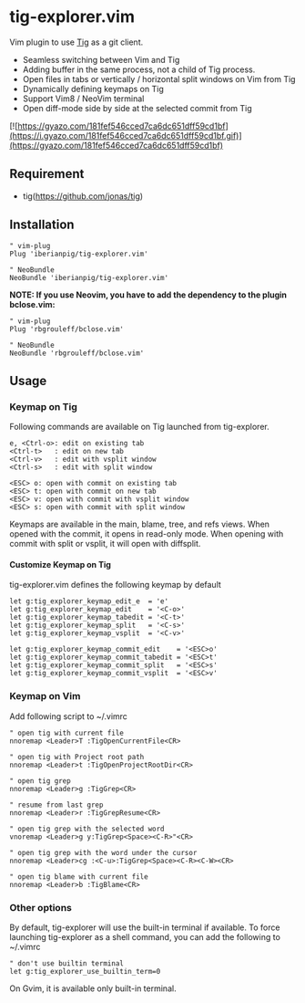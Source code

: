 # tig-explorer.vim

Vim plugin to use [Tig](https://github.com/jonas/tig) as a git client.
* Seamless switching between Vim and Tig
* Adding buffer in the same process, not a child of Tig process.
* Open files in tabs or vertically / horizontal split windows on Vim from Tig
* Dynamically defining keymaps on Tig
* Support Vim8 / NeoVim terminal
* Open diff-mode side by side at the selected commit from Tig

[![https://gyazo.com/181fef546cced7ca6dc651dff59cd1bf](https://i.gyazo.com/181fef546cced7ca6dc651dff59cd1bf.gif)](https://gyazo.com/181fef546cced7ca6dc651dff59cd1bf)

## Requirement

* tig(https://github.com/jonas/tig)

## Installation

```vim
" vim-plug
Plug 'iberianpig/tig-explorer.vim'

" NeoBundle
NeoBundle 'iberianpig/tig-explorer.vim'
```

**NOTE: If you use Neovim, you have to add the dependency to the plugin bclose.vim:**

```vim
" vim-plug
Plug 'rbgrouleff/bclose.vim'

" NeoBundle
NeoBundle 'rbgrouleff/bclose.vim'
```


## Usage

### Keymap on Tig

Following commands are available on Tig launched from tig-explorer.
```
e, <Ctrl-o>: edit on existing tab
<Ctrl-t>   : edit on new tab
<Ctrl-v>   : edit with vsplit window
<Ctrl-s>   : edit with split window

<ESC> o: open with commit on existing tab
<ESC> t: open with commit on new tab
<ESC> v: open with commit with vsplit window
<ESC> s: open with commit with split window
```

Keymaps are available in the main, blame, tree, and refs views.
When opened with the commit, it opens in read-only mode.
When opening with commit with split or vsplit, it will open with diffsplit.

#### Customize Keymap on Tig

tig-explorer.vim defines the following keymap by default

```vim
let g:tig_explorer_keymap_edit_e  = 'e'
let g:tig_explorer_keymap_edit    = '<C-o>'
let g:tig_explorer_keymap_tabedit = '<C-t>'
let g:tig_explorer_keymap_split   = '<C-s>'
let g:tig_explorer_keymap_vsplit  = '<C-v>'

let g:tig_explorer_keymap_commit_edit    = '<ESC>o'
let g:tig_explorer_keymap_commit_tabedit = '<ESC>t'
let g:tig_explorer_keymap_commit_split   = '<ESC>s'
let g:tig_explorer_keymap_commit_vsplit  = '<ESC>v'
```

### Keymap on Vim

Add following script to ~/.vimrc

```vim
" open tig with current file
nnoremap <Leader>T :TigOpenCurrentFile<CR>

" open tig with Project root path
nnoremap <Leader>t :TigOpenProjectRootDir<CR>

" open tig grep
nnoremap <Leader>g :TigGrep<CR>

" resume from last grep
nnoremap <Leader>r :TigGrepResume<CR>

" open tig grep with the selected word
vnoremap <Leader>g y:TigGrep<Space><C-R>"<CR>

" open tig grep with the word under the cursor
nnoremap <Leader>cg :<C-u>:TigGrep<Space><C-R><C-W><CR>

" open tig blame with current file
nnoremap <Leader>b :TigBlame<CR>
```

### Other options

By default, tig-explorer will use the built-in terminal if available.
To force launching tig-explorer as a shell command, you can add the following to
~/.vimrc

```vim
" don't use builtin terminal
let g:tig_explorer_use_builtin_term=0
```

On Gvim, it is available only built-in terminal. 

